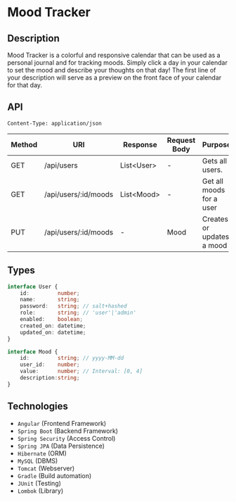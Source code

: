 # Mood Tracker

## Description

Mood Tracker is a colorful and responsive calendar that can be used as a personal journal and for tracking moods. Simply click a day in your calendar to set the mood and describe your thoughts on that day! The first line of your description will serve as a preview on the front face of your calendar for that day.

## API

`Content-Type: application/json`

|Method|URI|Response|Request Body|Purpose|
|-|-|-|-|-|
|GET|/api/users|List\<User\>|-|Gets all users.|
|GET|/api/users/:id/moods|List\<Mood\>|-|Get all moods for a user|
|PUT|/api/users/:id/moods|-|Mood|Creates or updates a mood|

## Types
```ts
interface User {
    id:         number;
    name:       string;
    password:   string; // salt+hashed
    role:       string; // 'user'|'admin'
    enabled:    boolean;
    created_on: datetime;
    updated_on: datetime;
}

interface Mood {
    id:         string; // yyyy-MM-dd
    user_id:    number;
    value:      number; // Interval: [0, 4]
    description:string;
}
```

## Technologies

- `Angular` (Frontend Framework)
- `Spring Boot` (Backend Framework)
- `Spring Security` (Access Control)
- `Spring JPA` (Data Persistence)
- `Hibernate` (ORM)
- `MySQL` (DBMS)
- `Tomcat` (Webserver)
- `Gradle` (Build automation)
- `JUnit` (Testing)
- `Lombok` (Library)